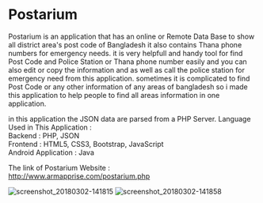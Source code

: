 # Postarium
Postarium is an application that has an online or Remote Data Base to show all district area\'s post code of Bangladesh it also contains Thana phone numbers for
emergency needs. it is very helpfull and handy tool for find Post Code and Police Station or Thana phone number easily and you can also edit or copy the information and as well as call the police station for emergency need from this application. sometimes it is complicated to find Post Code or any other information of any areas of bangladesh
so i made this application to help people to find all areas information in one application.

in this application the JSON data are parsed from a PHP Server.
Language Used in This Application : <br/>
Backend : PHP, JSON <br/>
Frontend : HTML5, CSS3, Bootstrap, JavaScript <br/>
Android Application : Java <br/>

The link of Postarium Website : <br/>
http://www.armapprise.com/postarium.php


![screenshot_20180302-141815](https://user-images.githubusercontent.com/21225215/36889837-e740ee52-1e25-11e8-9390-d0706f584511.png) ![screenshot_20180302-141858](https://user-images.githubusercontent.com/21225215/36889848-f1ce8e06-1e25-11e8-9c6c-7e62a2941647.png)

